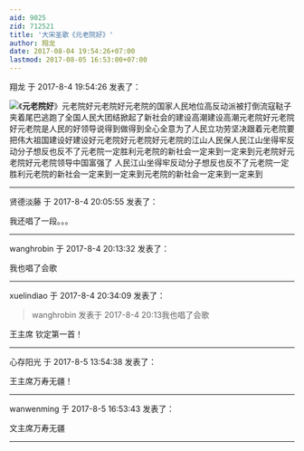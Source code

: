 ```yaml
---
aid: 9025
zid: 712521
title: '大宋圣歌《元老院好》'
author: 翔龙
date: 2017-08-04 19:54:26+07:00
lastmod: 2017-08-05 16:53:00+07:00
---
```


翔龙 于 2017-8-4 19:54:26 发表了：

![](https://cdn.jsdelivr.net/gh/lzjluzijie/beichao@main/img/152644sqgqwjqlggh8rj7j.jpg)《**元老院好**》元老院好元老院好元老院的国家人民地位高反动派被打倒流寇鞑子夹着尾巴逃跑了全国人民大团结掀起了新社会的建设高潮建设高潮元老院好元老院好元老院是人民的好领导说得到做得到全心全意为了人民立功劳坚决跟着元老院要把伟大祖国建设好建设好元老院好元老院好元老院的江山人民保人民江山坐得牢反动分子想反也反不了元老院一定胜利元老院的新社会一定来到一定来到元老院好元老院好元老院领导中国富强了 人民江山坐得牢反动分子想反也反不了元老院一定胜利元老院的新社会一定来到一定来到元老院的新社会一定来到一定来到

---------

贤德淡藤 于 2017-8-4 20:05:55 发表了：

我还唱了一段。。。

---------

wanghrobin 于 2017-8-4 20:13:32 发表了：

我也唱了会歌

---------

xuelindiao 于 2017-8-4 20:34:09 发表了：

> wanghrobin 发表于 2017-8-4 20:13我也唱了会歌



王主席 钦定第一首！

---------

心存阳光 于 2017-8-5 13:54:38 发表了：

王主席万寿无疆！

---------

wanwenming 于 2017-8-5 16:53:43 发表了：

文主席万寿无疆

---------

